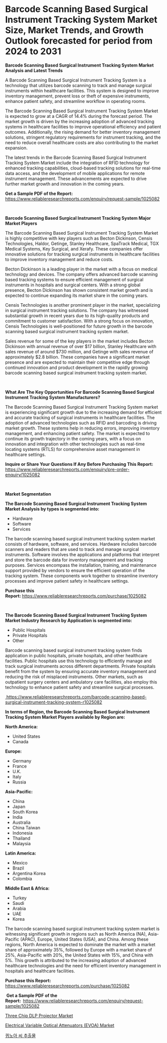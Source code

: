 <p><h1>Barcode Scanning Based Surgical Instrument Tracking System Market Size, Market Trends, and Growth Outlook forecasted for period from 2024 to 2031</h1></p><p><strong>Barcode Scanning Based Surgical Instrument Tracking System Market Analysis and Latest Trends</strong></p>
<p><p>A Barcode Scanning Based Surgical Instrument Tracking System is a technology that utilizes barcode scanning to track and manage surgical instruments within healthcare facilities. This system is designed to improve inventory management, prevent loss or theft of expensive instruments, enhance patient safety, and streamline workflow in operating rooms.</p><p>The Barcode Scanning Based Surgical Instrument Tracking System Market is expected to grow at a CAGR of 14.4% during the forecast period. The market growth is driven by the increasing adoption of advanced tracking systems in healthcare facilities to improve operational efficiency and patient outcomes. Additionally, the rising demand for better inventory management solutions, stringent regulatory requirements for instrument tracking, and the need to reduce overall healthcare costs are also contributing to the market expansion.</p><p>The latest trends in the Barcode Scanning Based Surgical Instrument Tracking System Market include the integration of RFID technology for enhanced tracking capabilities, cloud-based tracking solutions for real-time data access, and the development of mobile applications for remote instrument management. These advancements are expected to drive further market growth and innovation in the coming years.</p></p>
<p><strong>Get a Sample PDF of the Report:&nbsp;</strong> <a href="https://www.reliableresearchreports.com/enquiry/request-sample/1025082">https://www.reliableresearchreports.com/enquiry/request-sample/1025082</a></p>
<p>&nbsp;</p>
<p><strong>Barcode Scanning Based Surgical Instrument Tracking System Major Market Players</strong></p>
<p><p>The Barcode Scanning Based Surgical Instrument Tracking System Market is highly competitive with key players such as Becton Dickinson, Censis Technologies, Haldor, Getinge, Stanley Healthcare, SpaTrack Medical, TGX Medical Systems, Key Surgical, and Xerafy. These companies offer innovative solutions for tracking surgical instruments in healthcare facilities to improve inventory management and reduce costs.</p><p>Becton Dickinson is a leading player in the market with a focus on medical technology and devices. The company offers advanced barcode scanning based tracking systems to ensure efficient management of surgical instruments in hospitals and surgical centers. With a strong global presence, Becton Dickinson has shown consistent market growth and is expected to continue expanding its market share in the coming years.</p><p>Censis Technologies is another prominent player in the market, specializing in surgical instrument tracking solutions. The company has witnessed substantial growth in recent years due to its high-quality products and commitment to customer satisfaction. With a strong focus on innovation, Censis Technologies is well-positioned for future growth in the barcode scanning based surgical instrument tracking system market.</p><p>Sales revenue for some of the key players in the market includes Becton Dickinson with annual revenue of over $17 billion, Stanley Healthcare with sales revenue of around $730 million, and Getinge with sales revenue of approximately $2.8 billion. These companies have a significant market presence and are expected to maintain their competitive edge through continued innovation and product development in the rapidly growing barcode scanning based surgical instrument tracking system market.</p></p>
<p>&nbsp;</p>
<p><strong>What Are The Key Opportunities For Barcode Scanning Based Surgical Instrument Tracking System Manufacturers?</strong></p>
<p><p>The Barcode Scanning Based Surgical Instrument Tracking System market is experiencing significant growth due to the increasing demand for efficient and accurate tracking of surgical instruments in healthcare facilities. The adoption of advanced technologies such as RFID and barcoding is driving market growth. These systems help in reducing errors, improving inventory management, and enhancing patient safety. The market is expected to continue its growth trajectory in the coming years, with a focus on innovation and integration with other technologies such as real-time locating systems (RTLS) for comprehensive asset management in healthcare settings.</p></p>
<p><strong>Inquire or Share Your Questions If Any Before Purchasing This Report:</strong> <a href="https://www.reliableresearchreports.com/enquiry/pre-order-enquiry/1025082">https://www.reliableresearchreports.com/enquiry/pre-order-enquiry/1025082</a></p>
<p>&nbsp;</p>
<p><strong>Market Segmentation</strong></p>
<p><strong>The Barcode Scanning Based Surgical Instrument Tracking System Market Analysis by types is segmented into:</strong></p>
<p><ul><li>Hardware</li><li>Software</li><li>Services</li></ul></p>
<p><p>The barcode scanning based surgical instrument tracking system market consists of hardware, software, and services. Hardware includes barcode scanners and readers that are used to track and manage surgical instruments. Software involves the applications and platforms that interpret and store the barcode data for inventory management and tracking purposes. Services encompass the installation, training, and maintenance support provided by vendors to ensure the efficient operation of the tracking system. These components work together to streamline inventory processes and improve patient safety in healthcare settings.</p></p>
<p><strong>Purchase this Report:&nbsp;</strong><a href="https://www.reliableresearchreports.com/purchase/1025082">https://www.reliableresearchreports.com/purchase/1025082</a></p>
<p>&nbsp;</p>
<p><strong>The Barcode Scanning Based Surgical Instrument Tracking System Market Industry Research by Application is segmented into:</strong></p>
<p><ul><li>Public Hospitals</li><li>Private Hospitals</li><li>Other</li></ul></p>
<p><p>Barcode scanning based surgical instrument tracking system finds application in public hospitals, private hospitals, and other healthcare facilities. Public hospitals use this technology to efficiently manage and track surgical instruments across different departments. Private hospitals benefit from the system by ensuring accurate inventory management and reducing the risk of misplaced instruments. Other markets, such as outpatient surgery centers and ambulatory care facilities, also employ this technology to enhance patient safety and streamline surgical processes.</p></p>
<p><a href="https://www.reliableresearchreports.com/barcode-scanning-based-surgical-instrument-tracking-system-r1025082">&nbsp;https://www.reliableresearchreports.com/barcode-scanning-based-surgical-instrument-tracking-system-r1025082</a></p>
<p><strong>In terms of Region, the Barcode Scanning Based Surgical Instrument Tracking System Market Players available by Region are:</strong></p>
<p>
    <p> <strong> North America: </strong>
        <ul>
            <li>United States</li>
            <li>Canada</li>
        </ul>
        </p> 
    <p> <strong> Europe: </strong>
        <ul>
            <li>Germany</li>
            <li>France</li>
            <li>U.K.</li>
            <li>Italy</li>
            <li>Russia</li>
        </ul>
        </p> 
    <p> <strong> Asia-Pacific: </strong>
        <ul>
            <li>China</li>
            <li>Japan</li>
            <li>South Korea</li>
            <li>India</li>
            <li>Australia</li>
            <li>China Taiwan</li>
            <li>Indonesia</li>
            <li>Thailand</li>
            <li>Malaysia</li>
        </ul>
        </p> 
    <p> <strong> Latin America: </strong>
        <ul>
            <li>Mexico</li>
            <li>Brazil</li>
            <li>Argentina Korea</li>
            <li>Colombia</li>
        </ul>
        </p> 
    <p> <strong> Middle East & Africa: </strong>
        <ul>
            <li>Turkey</li>
            <li>Saudi</li>
            <li>Arabia</li>
            <li>UAE</li>
            <li>Korea</li>
        </ul>
    </p>
    </p>
<p><p>The barcode scanning based surgical instrument tracking system market is witnessing significant growth in regions such as North America (NA), Asia-Pacific (APAC), Europe, United States (USA), and China. Among these regions, North America is expected to dominate the market with a market share of approximately 35%, followed by Europe with a market share of 25%, Asia-Pacific with 20%, the United States with 15%, and China with 5%. This growth is attributed to the increasing adoption of advanced healthcare technologies and the need for efficient inventory management in hospitals and healthcare facilities.</p></p>
<p><strong>Purchase this Report: </strong><a href="https://www.reliableresearchreports.com/purchase/1025082">https://www.reliableresearchreports.com/purchase/1025082</a></p>
<p>&nbsp;<strong>Get a Sample PDF of the Report:&nbsp;&nbsp;</strong><a href="https://www.reliableresearchreports.com/enquiry/request-sample/1025082">https://www.reliableresearchreports.com/enquiry/request-sample/1025082</a></p>
<p><strong></strong></p>
<p><p><a href="https://www.linkedin.com/pulse/decoding-three-chip-dlp-projector-market-metrics-share-trends-2bw1c">Three Chip DLP Projector Market</a></p><p><a href="https://www.linkedin.com/pulse/electrical-variable-optical-attenuators-evoa-market-furnishes-chooe">Electrical Variable Optical Attenuators (EVOA) Market</a></p><p><a href="https://github.com/RonSpencer61/Market-Research-Report-List-1/blob/main/821609354736.md">퀴노아 씨 추출물</a></p></p>
